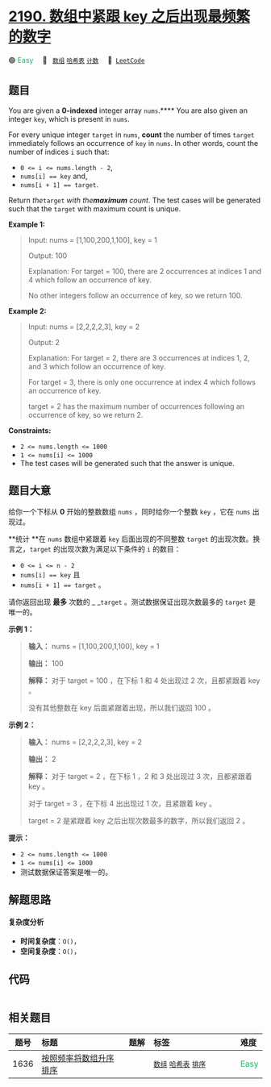 # [2190. 数组中紧跟 key 之后出现最频繁的数字](https://leetcode.com/problems/most-frequent-number-following-key-in-an-array)

🟢 <font color=#15bd66>Easy</font>&emsp; 🔖&ensp; [`数组`](/leetcode/outline/tag/array.md) [`哈希表`](/leetcode/outline/tag/hash-table.md) [`计数`](/leetcode/outline/tag/counting.md)&emsp; 🔗&ensp;[`LeetCode`](https://leetcode.com/problems/most-frequent-number-following-key-in-an-array)

## 题目

You are given a **0-indexed** integer array `nums`.**** You are also given an
integer `key`, which is present in `nums`.

For every unique integer `target` in `nums`, **count** the number of times
`target` immediately follows an occurrence of `key` in `nums`. In other words,
count the number of indices `i` such that:

  * `0 <= i <= nums.length - 2`,
  * `nums[i] == key` and,
  * `nums[i + 1] == target`.

Return _the_`target` _with the**maximum** count_. The test cases will be
generated such that the `target` with maximum count is unique.



**Example 1:**

> Input: nums = [1,100,200,1,100], key = 1
> 
> Output: 100
> 
> Explanation: For target = 100, there are 2 occurrences at indices 1 and 4 which follow an occurrence of key.
> 
> No other integers follow an occurrence of key, so we return 100.

**Example 2:**

> Input: nums = [2,2,2,2,3], key = 2
> 
> Output: 2
> 
> Explanation: For target = 2, there are 3 occurrences at indices 1, 2, and 3 which follow an occurrence of key.
> 
> For target = 3, there is only one occurrence at index 4 which follows an occurrence of key.
> 
> target = 2 has the maximum number of occurrences following an occurrence of key, so we return 2.

**Constraints:**

  * `2 <= nums.length <= 1000`
  * `1 <= nums[i] <= 1000`
  * The test cases will be generated such that the answer is unique.


## 题目大意

给你一个下标从 **0**  开始的整数数组 `nums` ，同时给你一个整数 `key` ，它在 `nums` 出现过。

**统计  **在 `nums` 数组中紧跟着 `key` 后面出现的不同整数 `target` 的出现次数。换言之，`target`
的出现次数为满足以下条件的 `i` 的数目：

  * `0 <= i <= n - 2`
  * `nums[i] == key` 且
  * `nums[i + 1] == target` 。

请你返回出现 **最多**  次数的 _ _`target` 。测试数据保证出现次数最多的 `target` 是唯一的。



**示例 1：**

> 
> 
> 
> 
> 
> **输入：** nums = [1,100,200,1,100], key = 1
> 
> **输出：** 100
> 
> **解释：** 对于 target = 100 ，在下标 1 和 4 处出现过 2 次，且都紧跟着 key 。
> 
> 没有其他整数在 key 后面紧跟着出现，所以我们返回 100 。
> 
> 

**示例 2：**

> 
> 
> 
> 
> 
> **输入：** nums = [2,2,2,2,3], key = 2
> 
> **输出：** 2
> 
> **解释：** 对于 target = 2 ，在下标 1 ，2 和 3 处出现过 3 次，且都紧跟着 key 。
> 
> 对于 target = 3 ，在下标 4 出出现过 1 次，且紧跟着 key 。
> 
> target = 2 是紧跟着 key 之后出现次数最多的数字，所以我们返回 2 。
> 
> 



**提示：**

  * `2 <= nums.length <= 1000`
  * `1 <= nums[i] <= 1000`
  * 测试数据保证答案是唯一的。


## 解题思路

#### 复杂度分析

- **时间复杂度**：`O()`，
- **空间复杂度**：`O()`，

## 代码

```javascript

```

## 相关题目

<!-- prettier-ignore -->
| 题号 | 标题 | 题解 | 标签 | 难度 |
| :------: | :------ | :------: | :------ | :------ |
| 1636 | [按照频率将数组升序排序](https://leetcode.com/problems/sort-array-by-increasing-frequency) |  |  [`数组`](/leetcode/outline/tag/array.md) [`哈希表`](/leetcode/outline/tag/hash-table.md) [`排序`](/leetcode/outline/tag/sorting.md) | <font color=#15bd66>Easy</font> |

<style>
.blue {
    background-color: #096dd9;
    padding: 0.25rem 0.5rem;
    margin: 0;
    font-size: 0.85em;
    border-radius: 3px;
    color: white;
    font-weight: 500;
}
table th:first-of-type { width: 10%; }
table th:nth-of-type(2) { width: 35%; }
table th:nth-of-type(3) { width: 10%; }
table th:nth-of-type(4) { width: 35%; }
table th:nth-of-type(5) { width: 10%; }
</style>
